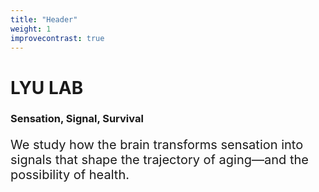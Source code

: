 ```yaml
---
title: "Header"
weight: 1
improvecontrast: true
---
```


# LYU LAB

### Sensation, Signal, Survival

<p style="font-size:20px; align="center">We study how the brain transforms sensation into signals that shape the trajectory of aging—and the possibility of health.</p>
